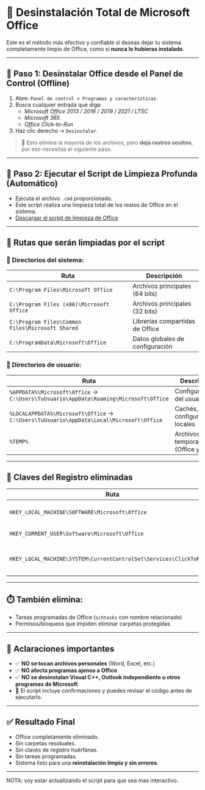 # 🧼 Desinstalación Total de Microsoft Office

Este es el método más efectivo y confiable si deseas dejar tu sistema completamente limpio de Office, como si **nunca lo hubieras instalado**.

---

## 🔹 Paso 1: Desinstalar Office desde el Panel de Control (Offline)

1. Abre: `Panel de control > Programas y características`.
2. Busca cualquier entrada que diga:
   - *Microsoft Office 2013 / 2016 / 2019 / 2021 / LTSC*
   - *Microsoft 365*
   - *Office Click-to-Run*
3. Haz clic derecho → `Desinstalar`.

> 📌 Esto elimina la mayoría de los archivos, pero **deja rastros ocultos**, por eso necesitas el siguiente paso.

---

## 🔹 Paso 2: Ejecutar el Script de Limpieza Profunda (Automático)

- Ejecuta el archivo `.cmd` proporcionado.
- Este script realiza una limpieza total de los restos de Office en el sistema.
- [Descargar el script de limpieza de Office](https://www.ejemplo.com/limpieza_office.cmd)

---

## 📁 Rutas que serán limpiadas por el script

### 🔧 Directorios del sistema:

| Ruta | Descripción |
|------|-------------|
| `C:\Program Files\Microsoft Office` | Archivos principales (64 bits) |
| `C:\Program Files (x86)\Microsoft Office` | Archivos principales (32 bits) |
| `C:\Program Files\Common Files\Microsoft Shared` | Librerías compartidas de Office |
| `C:\ProgramData\Microsoft\Office` | Datos globales de configuración |

### 👤 Directorios de usuario:

| Ruta | Descripción |
|------|-------------|
| `%APPDATA%\Microsoft\Office` → `C:\Users\TuUsuario\AppData\Roaming\Microsoft\Office` | Configuración del usuario |
| `%LOCALAPPDATA%\Microsoft\Office` → `C:\Users\TuUsuario\AppData\Local\Microsoft\Office` | Cachés, logs, configuraciones locales |
| `%TEMP%` | Archivos temporales (Office y otros) |

---

## 🧠 Claves del Registro eliminadas

| Ruta | Descripción |
|------|-------------|
| `HKEY_LOCAL_MACHINE\SOFTWARE\Microsoft\Office` | Claves globales de Office |
| `HKEY_CURRENT_USER\Software\Microsoft\Office` | Preferencias del usuario |
| `HKEY_LOCAL_MACHINE\SYSTEM\CurrentControlSet\Services\ClickToRunSvc` | Servicio de actualizaciones de Office 365/CTR |

---

## ⏱️ También elimina:

- Tareas programadas de Office (`schtasks` con nombre relacionado)
- Permisos/bloqueos que impiden eliminar carpetas protegidas

---

## 🔐 Aclaraciones importantes

- ✅ **NO se tocan archivos personales** (Word, Excel, etc.)
- ✅ **NO afecta programas ajenos a Office**
- ✅ **NO se desinstalan Visual C++, Outlook independiente u otros programas de Microsoft**
- 📢 El script incluye confirmaciones y puedes revisar el código antes de ejecutarlo.

---

## ✅ Resultado Final

- Office completamente eliminado.
- Sin carpetas residuales.
- Sin claves de registro huérfanas.
- Sin tareas programadas.
- Sistema listo para una **reinstalación limpia y sin errores**.

---

NOTA: voy estar actualizando el script para que sea mas interactivo.
